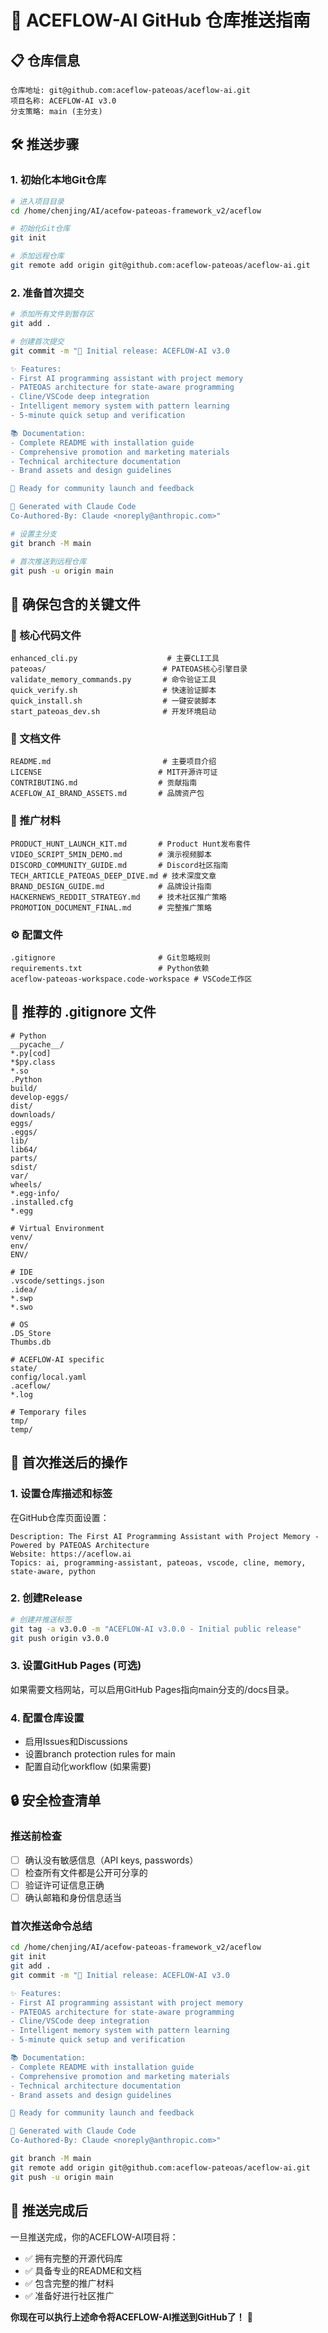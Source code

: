 # 🚀 ACEFLOW-AI GitHub 仓库推送指南

## 📋 仓库信息
```
仓库地址: git@github.com:aceflow-pateoas/aceflow-ai.git
项目名称: ACEFLOW-AI v3.0
分支策略: main (主分支)
```

## 🛠️ 推送步骤

### 1. 初始化本地Git仓库
```bash
# 进入项目目录
cd /home/chenjing/AI/acefow-pateoas-framework_v2/aceflow

# 初始化Git仓库
git init

# 添加远程仓库
git remote add origin git@github.com:aceflow-pateoas/aceflow-ai.git
```

### 2. 准备首次提交
```bash
# 添加所有文件到暂存区
git add .

# 创建首次提交
git commit -m "🚀 Initial release: ACEFLOW-AI v3.0

✨ Features:
- First AI programming assistant with project memory
- PATEOAS architecture for state-aware programming
- Cline/VSCode deep integration
- Intelligent memory system with pattern learning
- 5-minute quick setup and verification

📚 Documentation:
- Complete README with installation guide
- Comprehensive promotion and marketing materials
- Technical architecture documentation
- Brand assets and design guidelines

🎯 Ready for community launch and feedback

🤖 Generated with Claude Code
Co-Authored-By: Claude <noreply@anthropic.com>"

# 设置主分支
git branch -M main

# 首次推送到远程仓库
git push -u origin main
```

## 📁 确保包含的关键文件

### 🔧 核心代码文件
```
enhanced_cli.py                    # 主要CLI工具
pateoas/                          # PATEOAS核心引擎目录
validate_memory_commands.py       # 命令验证工具
quick_verify.sh                   # 快速验证脚本
quick_install.sh                  # 一键安装脚本
start_pateoas_dev.sh              # 开发环境启动
```

### 📖 文档文件
```
README.md                         # 主要项目介绍
LICENSE                          # MIT开源许可证
CONTRIBUTING.md                  # 贡献指南
ACEFLOW_AI_BRAND_ASSETS.md       # 品牌资产包
```

### 🎪 推广材料
```
PRODUCT_HUNT_LAUNCH_KIT.md       # Product Hunt发布套件
VIDEO_SCRIPT_5MIN_DEMO.md        # 演示视频脚本
DISCORD_COMMUNITY_GUIDE.md       # Discord社区指南
TECH_ARTICLE_PATEOAS_DEEP_DIVE.md # 技术深度文章
BRAND_DESIGN_GUIDE.md            # 品牌设计指南
HACKERNEWS_REDDIT_STRATEGY.md    # 技术社区推广策略
PROMOTION_DOCUMENT_FINAL.md      # 完整推广策略
```

### ⚙️ 配置文件
```
.gitignore                       # Git忽略规则
requirements.txt                 # Python依赖
aceflow-pateoas-workspace.code-workspace # VSCode工作区
```

## 📝 推荐的 .gitignore 文件

```gitignore
# Python
__pycache__/
*.py[cod]
*$py.class
*.so
.Python
build/
develop-eggs/
dist/
downloads/
eggs/
.eggs/
lib/
lib64/
parts/
sdist/
var/
wheels/
*.egg-info/
.installed.cfg
*.egg

# Virtual Environment
venv/
env/
ENV/

# IDE
.vscode/settings.json
.idea/
*.swp
*.swo

# OS
.DS_Store
Thumbs.db

# ACEFLOW-AI specific
state/
config/local.yaml
.aceflow/
*.log

# Temporary files
tmp/
temp/
```

## 🎯 首次推送后的操作

### 1. 设置仓库描述和标签
在GitHub仓库页面设置：
```
Description: The First AI Programming Assistant with Project Memory - Powered by PATEOAS Architecture
Website: https://aceflow.ai
Topics: ai, programming-assistant, pateoas, vscode, cline, memory, state-aware, python
```

### 2. 创建Release
```bash
# 创建并推送标签
git tag -a v3.0.0 -m "ACEFLOW-AI v3.0.0 - Initial public release"
git push origin v3.0.0
```

### 3. 设置GitHub Pages (可选)
如果需要文档网站，可以启用GitHub Pages指向main分支的/docs目录。

### 4. 配置仓库设置
- 启用Issues和Discussions
- 设置branch protection rules for main
- 配置自动化workflow (如果需要)

## 🔒 安全检查清单

### 推送前检查
- [ ] 确认没有敏感信息（API keys, passwords）
- [ ] 检查所有文件都是公开可分享的
- [ ] 验证许可证信息正确
- [ ] 确认邮箱和身份信息适当

### 首次推送命令总结
```bash
cd /home/chenjing/AI/acefow-pateoas-framework_v2/aceflow
git init
git add .
git commit -m "🚀 Initial release: ACEFLOW-AI v3.0

✨ Features:
- First AI programming assistant with project memory
- PATEOAS architecture for state-aware programming
- Cline/VSCode deep integration
- Intelligent memory system with pattern learning
- 5-minute quick setup and verification

📚 Documentation:
- Complete README with installation guide
- Comprehensive promotion and marketing materials
- Technical architecture documentation
- Brand assets and design guidelines

🎯 Ready for community launch and feedback

🤖 Generated with Claude Code
Co-Authored-By: Claude <noreply@anthropic.com>"

git branch -M main
git remote add origin git@github.com:aceflow-pateoas/aceflow-ai.git
git push -u origin main
```

## 🎉 推送完成后

一旦推送完成，你的ACEFLOW-AI项目将：
- ✅ 拥有完整的开源代码库
- ✅ 具备专业的README和文档
- ✅ 包含完整的推广材料
- ✅ 准备好进行社区推广

**你现在可以执行上述命令将ACEFLOW-AI推送到GitHub了！** 🚀